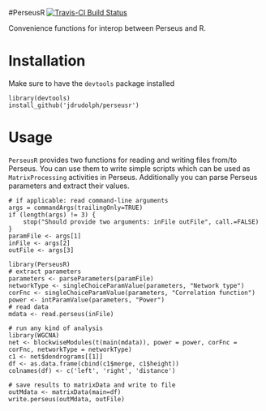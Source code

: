 #PerseusR
[![Travis-CI Build Status](https://travis-ci.org/jdrudolph/PerseusR.svg?branch=master)](https://travis-ci.org/jdrudolph/PerseusR)

Convenience functions for interop between Perseus and R.

# Installation

Make sure to have the `devtools` package installed

```{R}
library(devtools)
install_github('jdrudolph/perseusr')
```

# Usage

`PerseusR` provides two functions for reading and writing files from/to Perseus.
You can use them to write simple scripts which can be used as
`MatrixProcessing` activities in Perseus. Additionally you can parse Perseus
parameters and extract their values.

```{R}
# if applicable: read command-line arguments
args = commandArgs(trailingOnly=TRUE)
if (length(args) != 3) {
	stop("Should provide two arguments: inFile outFile", call.=FALSE)
}
paramFile <- args[1]
inFile <- args[2]
outFile <- args[3]

library(PerseusR)
# extract parameters
parameters <- parseParameters(paramFile)
networkType <- singleChoiceParamValue(parameters, "Network type")
corFnc <- singleChoiceParamValue(parameters, "Correlation function")
power <- intParamValue(parameters, "Power")
# read data
mdata <- read.perseus(inFile)

# run any kind of analysis
library(WGCNA)
net <- blockwiseModules(t(main(mdata)), power = power, corFnc = corFnc, networkType = networkType)
c1 <- net$dendrograms[[1]]
df <- as.data.frame(cbind(c1$merge, c1$height))
colnames(df) <- c('left', 'right', 'distance')

# save results to matrixData and write to file
outMdata <- matrixData(main=df)
write.perseus(outMdata, outFile)
```
